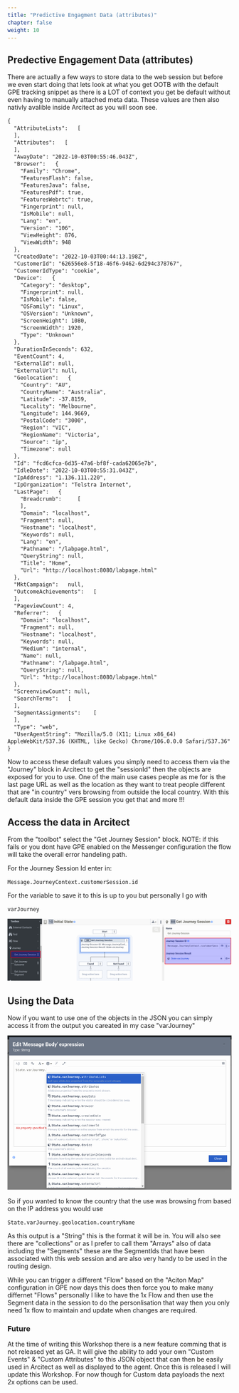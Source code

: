 ```yaml
---
title: "Predictive Engagment Data (attributes)"
chapter: false
weight: 10
---
```


## Predective Engagement Data (attributes)

There are actually a few ways to store data to the web session but before we even start doing that lets look at what you get OOTB with the default GPE tracking snippet as there is a LOT of context you get be default without even having to manually attached meta data. These values are then also nativly avalible inside Arcitect as you will soon see.

```
{
  "AttributeLists":   [
  ],
  "Attributes":   [
  ],
  "AwayDate": "2022-10-03T00:55:46.043Z",
  "Browser":   {
    "Family": "Chrome",
    "FeaturesFlash": false,
    "FeaturesJava": false,
    "FeaturesPdf": true,
    "FeaturesWebrtc": true,
    "Fingerprint": null,
    "IsMobile": null,
    "Lang": "en",
    "Version": "106",
    "ViewHeight": 876,
    "ViewWidth": 948
  },
  "CreatedDate": "2022-10-03T00:44:13.198Z",
  "CustomerId": "626556e8-5f18-46f6-9462-6d294c378767",
  "CustomerIdType": "cookie",
  "Device":   {
    "Category": "desktop",
    "Fingerprint": null,
    "IsMobile": false,
    "OSFamily": "Linux",
    "OSVersion": "Unknown",
    "ScreenHeight": 1080,
    "ScreenWidth": 1920,
    "Type": "Unknown"
  },
  "DurationInSeconds": 632,
  "EventCount": 4,
  "ExternalId": null,
  "ExternalUrl": null,
  "Geolocation":   {
    "Country": "AU",
    "CountryName": "Australia",
    "Latitude": -37.8159,
    "Locality": "Melbourne",
    "Longitude": 144.9669,
    "PostalCode": "3000",
    "Region": "VIC",
    "RegionName": "Victoria",
    "Source": "ip",
    "Timezone": null
  },
  "Id": "fcd6cfca-6d35-47a6-bf8f-cada62065e7b",
  "IdleDate": "2022-10-03T00:55:31.043Z",
  "IpAddress": "1.136.111.220",
  "IpOrganization": "Telstra Internet",
  "LastPage":   {
    "Breadcrumb":     [
    ],
    "Domain": "localhost",
    "Fragment": null,
    "Hostname": "localhost",
    "Keywords": null,
    "Lang": "en",
    "Pathname": "/labpage.html",
    "QueryString": null,
    "Title": "Home",
    "Url": "http://localhost:8080/labpage.html"
  },
  "MktCampaign":   null,
  "OutcomeAchievements":   [
  ],
  "PageviewCount": 4,
  "Referrer":   {
    "Domain": "localhost",
    "Fragment": null,
    "Hostname": "localhost",
    "Keywords": null,
    "Medium": "internal",
    "Name": null,
    "Pathname": "/labpage.html",
    "QueryString": null,
    "Url": "http://localhost:8080/labpage.html"
  },
  "ScreenviewCount": null,
  "SearchTerms":   [
  ],
  "SegmentAssignments":    [
  ],
  "Type": "web",
  "UserAgentString": "Mozilla/5.0 (X11; Linux x86_64) AppleWebKit/537.36 (KHTML, like Gecko) Chrome/106.0.0.0 Safari/537.36"
}
```

Now to access these default values you simply need to access them via the "Journey" block in Arcitect to get the "sessionId" then the objects are exposed for you to use. One of the main use cases people as me for is the last page URL as well as the location as they want to treat people different that are "in country" vers browsing from outside the local country. With this default data inside the GPE session you get that and more !!!

## Access the data in Arcitect

From the "toolbot" select the "Get Journey Session" block. NOTE: if this fails or you dont have GPE enabled on the Messenger configuration the flow will take the overall error handeling path.

For the Journey Session Id enter in:

    Message.JourneyContext.customerSession.id

For the variable to save it to this is up to you but personally I go with 

    varJourney

![](./journeyData.png?raw=true)

## Using the Data

Now if you want to use one of the objects in the JSON you can simply access it from the output you careated in my case "varJourney"

![](./varJourney.png?raw=true)

So if you wanted to know the country that the use was browsing from based on the IP address you would use

    State.varJourney.geolocation.countryName

As this output is a "String" this is the format it will be in. You will also see there are "collections" or as I prefer to call them "Arrays" also of data including the "Segments" these are the SegmentIds that have been associated with this web session and are also very handy to be used in the routing design.

While you can trigger a different "Flow" based on the "Aciton Map" configuration in GPE now days this does then force you to make many differnet "Flows" personally I like to have the 1x Flow and then use the Segment data in the session to do the personlisation that way then you only need 1x flow to maintain and update when changes are required.

### Future

At the time of writing this Workshop there is a new feature comming that is not released yet as GA. It will give the ability to add your own "Custom Events" & "Custom Attributes" to this JSON object that can then be easily used in Arcitect as well as displayed to the agent. Once this is released I will update this Workshop. For now though for Custom data payloads the next 2x options can be used.
